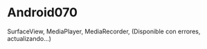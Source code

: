 Android070
==========

SurfaceView, MediaPlayer, MediaRecorder, (Disponible con errores, actualizando...)
